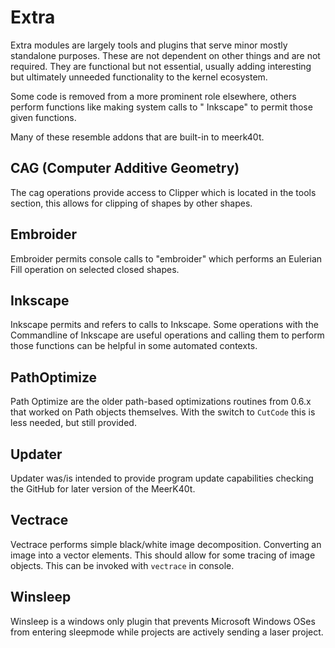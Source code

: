 # Extra

Extra modules are largely tools and plugins that serve minor mostly standalone purposes. These are not dependent on
other things and are not required. They are functional but not essential, usually adding interesting but ultimately
unneeded functionality to the kernel ecosystem.

Some code is removed from a more prominent role elsewhere, others perform functions like making system calls to "
Inkscape" to permit those given functions.

Many of these resemble addons that are built-in to meerk40t.

## CAG (Computer Additive Geometry)

The cag operations provide access to Clipper which is located in the tools section, this allows for clipping of shapes
by other shapes.

## Embroider

Embroider permits console calls to "embroider" which performs an Eulerian Fill operation on selected closed shapes.

## Inkscape

Inkscape permits and refers to calls to Inkscape. Some operations with the Commandline of Inkscape are useful operations
and calling them to perform those functions can be helpful in some automated contexts.

## PathOptimize

Path Optimize are the older path-based optimizations routines from 0.6.x that worked on Path objects themselves. With
the switch to `CutCode` this is less needed, but still provided.

## Updater

Updater was/is intended to provide program update capabilities checking the GitHub for later version of the MeerK40t.

## Vectrace

Vectrace performs simple black/white image decomposition. Converting an image into a vector elements. This should allow
for some tracing of image objects.
This can be invoked with `vectrace` in console.

## Winsleep

Winsleep is a windows only plugin that prevents Microsoft Windows OSes from entering sleepmode while projects are
actively sending a laser project.